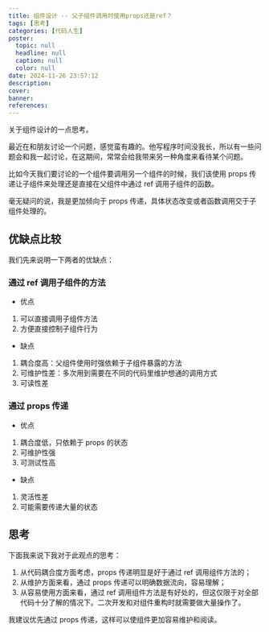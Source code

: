 ```yaml
---
title: 组件设计 -- 父子组件调用时使用props还是ref？
tags: [思考]
categories: [代码人生]
poster:
  topic: null
  headline: null
  caption: null
  color: null
date: 2024-11-26 23:57:12
description:
cover:
banner:
references:
---
```


关于组件设计的一点思考。

<!-- more -->

最近在和朋友讨论一个问题，感觉蛮有趣的。他写程序时间没我长，所以有一些问题会和我一起讨论，在这期间，常常会给我带来另一种角度来看待某个问题。

比如今天我们要讨论的一个组件要调用另一个组件的时候，我们该使用 props 传递让子组件来处理还是直接在父组件中通过 ref 调用子组件的函数。

毫无疑问的说，我是更加倾向于 props 传递，具体状态改变或者函数调用交于子组件处理的。

## 优缺点比较

我们先来说明一下两者的优缺点：

### 通过 ref 调用子组件的方法

- 优点

1. 可以直接调用子组件方法
2. 方便直接控制子组件行为

- 缺点

1. 耦合度高：父组件使用时强依赖于子组件暴露的方法
2. 可维护性差：多次用到需要在不同的代码里维护想通的调用方式
3. 可读性差

### 通过 props 传递

- 优点

1. 耦合度低，只依赖于 props 的状态
2. 可维护性强
3. 可测试性高

- 缺点

1. 灵活性差
2. 可能需要传递大量的状态

## 思考

下面我来说下我对于此观点的思考：

1. 从代码耦合度方面考虑，props 传递明显是好于通过 ref 调用组件方法的；
2. 从维护方面来看，通过 props 传递可以明确数据流向，容易理解；
3. 从容易使用方面来看，通过 ref 调用组件方法是有好处的，但这仅限于对全部代码十分了解的情况下。二次开发和对组件重构时就需要做大量操作了。

我建议优先通过 props 传递，这样可以使组件更加容易维护和阅读。
